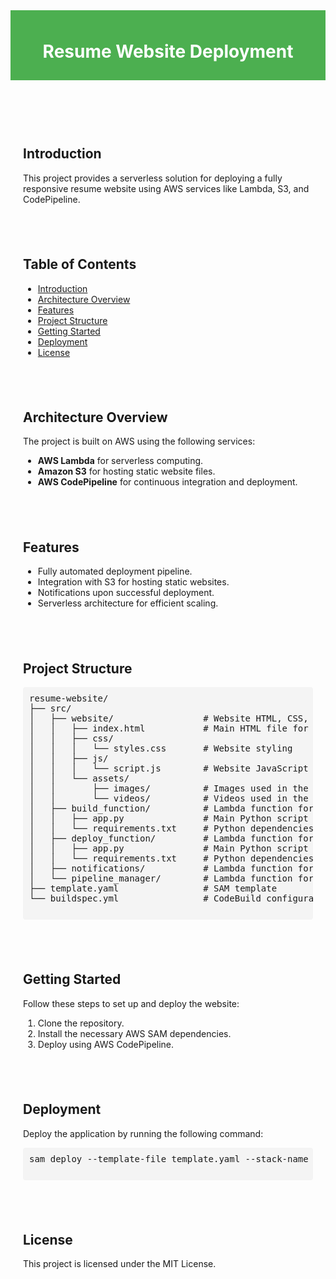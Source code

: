 <!DOCTYPE html>
<html lang="en">
<head>
  <meta charset="UTF-8">
  <meta name="viewport" content="width=device-width, initial-scale=1.0">
  <title>Resume Website Deployment</title>
</head>
<body>
  <header style="background-color: #4CAF50; color: white; padding: 10px 0; text-align: center;">
    <h1>Resume Website Deployment</h1>
  </header>

  <section id="introduction" style="padding: 20px;">
    <h2>Introduction</h2>
    <p>This project provides a serverless solution for deploying a fully responsive resume website using AWS services like Lambda, S3, and CodePipeline.</p>
  </section>

  <section id="table-of-contents" style="padding: 20px;">
    <h2>Table of Contents</h2>
    <ul>
      <li><a href="#introduction">Introduction</a></li>
      <li><a href="#architecture-overview">Architecture Overview</a></li>
      <li><a href="#features">Features</a></li>
      <li><a href="#project-structure">Project Structure</a></li>
      <li><a href="#getting-started">Getting Started</a></li>
      <li><a href="#deployment">Deployment</a></li>
      <li><a href="#license">License</a></li>
    </ul>
  </section>

  <section id="architecture-overview" style="padding: 20px;">
    <h2>Architecture Overview</h2>
    <p>The project is built on AWS using the following services:</p>
    <ul>
      <li><strong>AWS Lambda</strong> for serverless computing.</li>
      <li><strong>Amazon S3</strong> for hosting static website files.</li>
      <li><strong>AWS CodePipeline</strong> for continuous integration and deployment.</li>
    </ul>
  </section>

  <section id="features" style="padding: 20px;">
    <h2>Features</h2>
    <ul>
      <li>Fully automated deployment pipeline.</li>
      <li>Integration with S3 for hosting static websites.</li>
      <li>Notifications upon successful deployment.</li>
      <li>Serverless architecture for efficient scaling.</li>
    </ul>
  </section>

  <section id="project-structure" style="padding: 20px;">
    <h2>Project Structure</h2>
    <pre style="background-color: #f4f4f4; padding: 10px; border-radius: 4px; overflow: auto;">
resume-website/
├── src/
│   ├── website/                 # Website HTML, CSS, JS files
│   │   ├── index.html           # Main HTML file for the website
│   │   ├── css/
│   │   │   └── styles.css       # Website styling
│   │   ├── js/
│   │   │   └── script.js        # Website JavaScript logic
│   │   └── assets/
│   │       ├── images/          # Images used in the website
│   │       └── videos/          # Videos used in the website
│   ├── build_function/          # Lambda function for build stage
│   │   ├── app.py               # Main Python script for building
│   │   └── requirements.txt     # Python dependencies
│   ├── deploy_function/         # Lambda function for deployment
│   │   ├── app.py               # Main Python script for deployment
│   │   └── requirements.txt     # Python dependencies
│   ├── notifications/           # Lambda function for notifications
│   └── pipeline_manager/        # Lambda function for managing the pipeline
├── template.yaml                # SAM template
└── buildspec.yml                # CodeBuild configuration
    </pre>
  </section>

  <section id="getting-started" style="padding: 20px;">
    <h2>Getting Started</h2>
    <p>Follow these steps to set up and deploy the website:</p>
    <ol>
      <li>Clone the repository.</li>
      <li>Install the necessary AWS SAM dependencies.</li>
      <li>Deploy using AWS CodePipeline.</li>
    </ol>
  </section>

  <section id="deployment" style="padding: 20px;">
    <h2>Deployment</h2>
    <p>Deploy the application by running the following command:</p>
    <pre style="background-color: #f4f4f4; padding: 10px; border-radius: 4px;">
sam deploy --template-file template.yaml --stack-name ResumeWebsiteStack --capabilities CAPABILITY_IAM --s3-bucket your-s3-bucket
    </pre>
  </section>

  <section id="license" style="padding: 20px;">
    <h2>License</h2>
    <p>This project is licensed under the MIT License.</p>
  </section>
</body>
</html>
